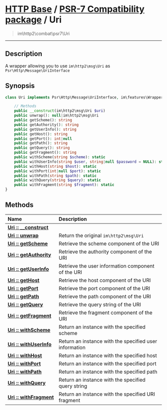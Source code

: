 # [HTTP Base](http-base.md) / [PSR-7 Compatibility package](combat.md) / Uri
 > im\http2\combat\psr7\Uri
____

## Description
A wrapper allowing you to use `im\http2\msg\Uri` as `Psr\Http\Message\UriInterface`

## Synopsis
```php
class Uri implements Psr\Http\Message\UriInterface, im\features\Wrapper, Stringable {

    // Methods
    public __construct(im\http2\msg\Uri $uri)
    public unwrap(): null|im\http2\msg\Uri
    public getScheme(): string
    public getAuthority(): string
    public getUserInfo(): string
    public getHost(): string
    public getPort(): int|null
    public getPath(): string
    public getQuery(): string
    public getFragment(): string
    public withScheme(string $scheme): static
    public withUserInfo(string $user, string|null $password = NULL): static
    public withHost(string $host): static
    public withPort(int|null $port): static
    public withPath(string $path): static
    public withQuery(string $query): static
    public withFragment(string $fragment): static
}
```

## Methods
| Name | Description |
| :--- | :---------- |
| [__Uri&nbsp;::&nbsp;\_\_construct__](combat-Uri-__construct.md) |  |
| [__Uri&nbsp;::&nbsp;unwrap__](combat-Uri-unwrap.md) | Return the original `im\http2\msg\Uri` |
| [__Uri&nbsp;::&nbsp;getScheme__](combat-Uri-getScheme.md) | Retrieve the scheme component of the URI |
| [__Uri&nbsp;::&nbsp;getAuthority__](combat-Uri-getAuthority.md) | Retrieve the authority component of the URI |
| [__Uri&nbsp;::&nbsp;getUserInfo__](combat-Uri-getUserInfo.md) | Retrieve the user information component of the URI |
| [__Uri&nbsp;::&nbsp;getHost__](combat-Uri-getHost.md) | Retrieve the host component of the URI |
| [__Uri&nbsp;::&nbsp;getPort__](combat-Uri-getPort.md) | Retrieve the port component of the URI |
| [__Uri&nbsp;::&nbsp;getPath__](combat-Uri-getPath.md) | Retrieve the path component of the URI |
| [__Uri&nbsp;::&nbsp;getQuery__](combat-Uri-getQuery.md) | Retrieve the query string of the URI |
| [__Uri&nbsp;::&nbsp;getFragment__](combat-Uri-getFragment.md) | Retrieve the fragment component of the URI |
| [__Uri&nbsp;::&nbsp;withScheme__](combat-Uri-withScheme.md) | Return an instance with the specified scheme |
| [__Uri&nbsp;::&nbsp;withUserInfo__](combat-Uri-withUserInfo.md) | Return an instance with the specified user information |
| [__Uri&nbsp;::&nbsp;withHost__](combat-Uri-withHost.md) | Return an instance with the specified host |
| [__Uri&nbsp;::&nbsp;withPort__](combat-Uri-withPort.md) | Return an instance with the specified port |
| [__Uri&nbsp;::&nbsp;withPath__](combat-Uri-withPath.md) | Return an instance with the specified path |
| [__Uri&nbsp;::&nbsp;withQuery__](combat-Uri-withQuery.md) | Return an instance with the specified query string |
| [__Uri&nbsp;::&nbsp;withFragment__](combat-Uri-withFragment.md) | Return an instance with the specified URI fragment |
